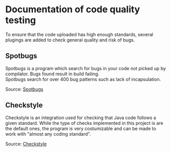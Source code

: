 # Documentation of code quality testing

To ensure that the code uploaded has high enough standards, several plugings are added to check general quality and risk of bugs.

## Spotbugs
Spotbugs is a program which search for bugs in your code not picked up by compilator. Bugs found result in build failing.  
Spotbugs search for over 400 bug patterns such as lack of incapsulation.

Source: [Spotbugs](https://spotbugs.github.io)

## Checkstyle
Checkstyle is an integration used for checking that Java code follows a given standard.
While the type of checks implemented in this project is are the default ones, the program is very costumizable and can be made to work with "almost any coding standard".

Source: [Checkstyle](https://checkstyle.org)